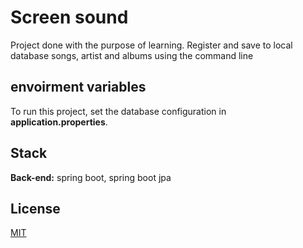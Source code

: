 
# Screen sound

Project done with the purpose of learning. Register and save to local database songs, artist and albums using the command line


## envoirment variables

To run this project, set the database configuration in **application.properties**.


## Stack 

**Back-end:** spring boot, spring boot jpa


## License

[MIT](https://choosealicense.com/licenses/mit/)

